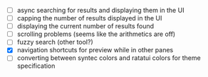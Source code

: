 - [ ] async searching for results and displaying them in the UI
- [ ] capping the number of results displayed in the UI
- [ ] displaying the current number of results found
- [ ] scrolling problems (seems like the arithmetics are off)
- [ ] fuzzy search (other tool?)
- [x] navigation shortcuts for preview while in other panes
- [ ] converting between syntec colors and ratatui colors for theme specification
